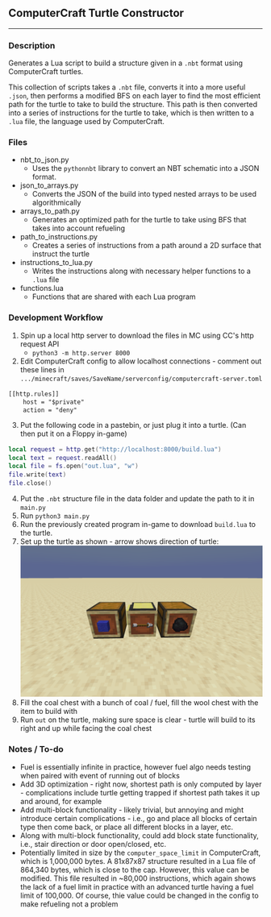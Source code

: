 ## ComputerCraft Turtle Constructor

----

### Description

Generates a Lua script to build a structure given in a `.nbt` format using ComputerCraft turtles.

This collection of scripts takes a `.nbt` file, converts it into a more useful `.json`, then performs a modified BFS on each layer to find the most efficient path for the turtle to take to build the structure. This path is then converted into a series of instructions for the turtle to take, which is then written to a `.lua` file, the language used by ComputerCraft.

### Files

* nbt_to_json.py
  * Uses the `pythonnbt` library to convert an NBT schematic into a JSON format.
* json_to_arrays.py
  * Converts the JSON of the build into typed nested arrays to be used algorithmically
* arrays_to_path.py
  * Generates an optimized path for the turtle to take using BFS that takes into account refueling
* path_to_instructions.py
  * Creates a series of instructions from a path around a 2D surface that instruct the turtle
* instructions_to_lua.py
  * Writes the instructions along with necessary helper functions to a `.lua` file
* functions.lua
  * Functions that are shared with each Lua program

### Development Workflow

1. Spin up a local http server to download the files in MC using CC's http request API
   * `python3 -m http.server 8000`
2. Edit ComputerCraft config to allow localhost connections - comment out these lines in `.../minecraft/saves/SaveName/serverconfig/computercraft-server.toml`
```
[[http.rules]]
	host = "$private"
	action = "deny"
```
3. Put the following code in a pastebin, or just plug it into a turtle. (Can then put it on a Floppy in-game)
```lua
local request = http.get("http://localhost:8000/build.lua")
local text = request.readAll()
local file = fs.open("out.lua", "w")
file.write(text)
file.close()
```
4. Put the `.nbt` structure file in the data folder and update the path to it in `main.py`
5. Run `python3 main.py`
6. Run the previously created program in-game to download `build.lua` to the turtle.
7. Set up the turtle as shown - arrow shows direction of turtle:
![setup photo](data/layout.png)
8. Fill the coal chest with a bunch of coal / fuel, fill the wool chest with the item to build with
9. Run `out` on the turtle, making sure space is clear - turtle will build to its right and up while facing the coal chest

### Notes / To-do

- Fuel is essentially infinite in practice, however fuel algo needs testing when paired with event of running out of blocks
- Add 3D optimization - right now, shortest path is only computed by layer - complications include turtle getting trapped if shortest path takes it up and around, for example
- Add multi-block functionality - likely trivial, but annoying and might introduce certain complications - i.e., go and place all blocks of certain type then come back, or place all different blocks in a layer, etc.
- Along with multi-block functionality, could add block state functionality, i.e., stair direction or door open/closed, etc.
- Potentially limited in size by the `computer_space_limit` in ComputerCraft, which is 1,000,000 bytes. A 81x87x87 structure resulted in a Lua file of 864,340 bytes, which is close to the cap. However, this value can be modified. This file resulted in ~80,000 instructions, which again shows the lack of a fuel limit in practice with an advanced turtle having a fuel limit of 100,000. Of course, thie value could be changed in the config to make refueling not a problem